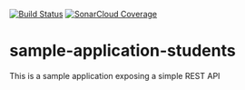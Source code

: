 [![Build Status](https://travis-ci.org/fdisson/sample-application-students.svg?branch=master)](https://travis-ci.org/fdisson/sample-application-students)
[![SonarCloud Coverage](https://sonarcloud.io/api/project_badges/measure?project=fdisson_sample-application-students&metric=coverage)](https://sonarcloud.io/api/project_badges/measure?project=fdisson_sample-application-students&metric=coverage)
# sample-application-students
 This is a sample application exposing a simple REST API